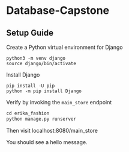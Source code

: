 # Database-Capstone

## Setup Guide
Create a Python virtual environment for Django
```shell script
python3 -m venv django
source django/bin/activate
```
Install Django
```shell script
pip install -U pip
python -m pip install Django
```
Verify by invoking the `main_store` endpoint
```python
cd erika_fashion
python manage.py runserver
```
Then visit localhost:8080/main_store

You should see a hello message.